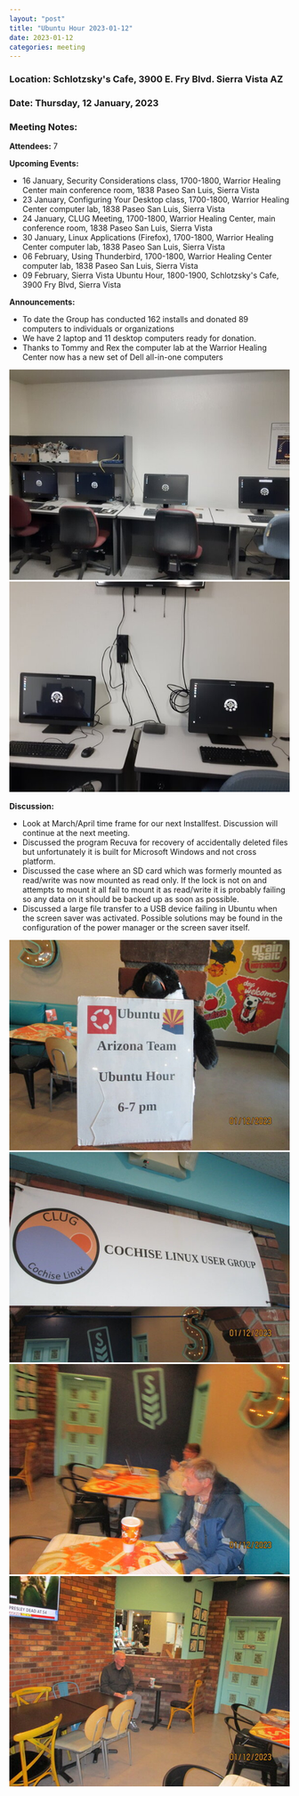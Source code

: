 ```yaml
---
layout: "post"
title: "Ubuntu Hour 2023-01-12"
date: 2023-01-12
categories: meeting
---
```


### Location: Schlotzsky's Cafe, 3900 E. Fry Blvd. Sierra Vista AZ

### Date: Thursday, 12 January, 2023

### Meeting Notes:

**Attendees:** 7

**Upcoming Events:**
 * 16 January, Security Considerations class, 1700-1800, Warrior Healing Center main conference room, 1838 Paseo San Luis, Sierra Vista
 * 23 January, Configuring Your Desktop class, 1700-1800, Warrior Healing Center computer lab, 1838 Paseo San Luis, Sierra Vista
 * 24 January, CLUG Meeting, 1700-1800, Warrior Healing Center, main conference room, 1838 Paseo San Luis, Sierra Vista
 * 30 January, Linux Applications (Firefox), 1700-1800, Warrior Healing Center computer lab, 1838 Paseo San Luis, Sierra Vista
 * 06 February, Using Thunderbird, 1700-1800, Warrior Healing Center computer lab, 1838 Paseo San Luis, Sierra Vista
 * 09 February, Sierra Vista Ubuntu Hour, 1800-1900, Schlotzsky's Cafe, 3900 Fry Blvd, Sierra Vista

**Announcements:**
 * To date the Group has conducted 162 installs and donated 89 computers to individuals or organizations
 * We have 2 laptop and 11 desktop computers ready for donation.
 * Thanks to Tommy and Rex the computer lab at the Warrior Healing Center now has a new set of Dell all-in-one computers

![alt text](https://raw.githubusercontent.com/CochiseLinuxUsersGroup/CochiseLinuxUsersGroup.github.io/master/images2/rsz_warriorhealingcentercomputerlab-1.jpg)
![alt text](https://raw.githubusercontent.com/CochiseLinuxUsersGroup/CochiseLinuxUsersGroup.github.io/master/images2/rsz_warriorhealingcentercomputerlab-2.jpg)

**Discussion:**
 * Look at March/April time frame for our next Installfest.  Discussion will continue at the next meeting.
 * Discussed the program Recuva for recovery of accidentally deleted files but unfortunately it is built for Microsoft Windows and not cross platform.
 * Discussed the case where an SD card which was formerly mounted as read/write was now mounted as read only.  If the lock is not on and attempts to mount it all fail to mount it as read/write it is probably failing so any data on it should be backed up as soon as possible.
 * Discussed a large file transfer to a USB device failing in Ubuntu when the screen saver was activated.  Possible solutions may be found in the configuration of the power manager or the screen saver itself.

![alt text](https://raw.githubusercontent.com/CochiseLinuxUsersGroup/CochiseLinuxUsersGroup.github.io/master/images2/rsz_sv_ubuntuhour_2023-01-12_1.jpg)
![alt text](https://raw.githubusercontent.com/CochiseLinuxUsersGroup/CochiseLinuxUsersGroup.github.io/master/images2/rsz_sv_ubuntuhour_2023-01-12_2.jpg)
![alt text](https://raw.githubusercontent.com/CochiseLinuxUsersGroup/CochiseLinuxUsersGroup.github.io/master/images2/rsz_sv_ubuntuhour_2023-01-12_3.jpg)
![alt text](https://raw.githubusercontent.com/CochiseLinuxUsersGroup/CochiseLinuxUsersGroup.github.io/master/images2/rsz_sv_ubuntuhour_2023-01-12_4.jpg)
